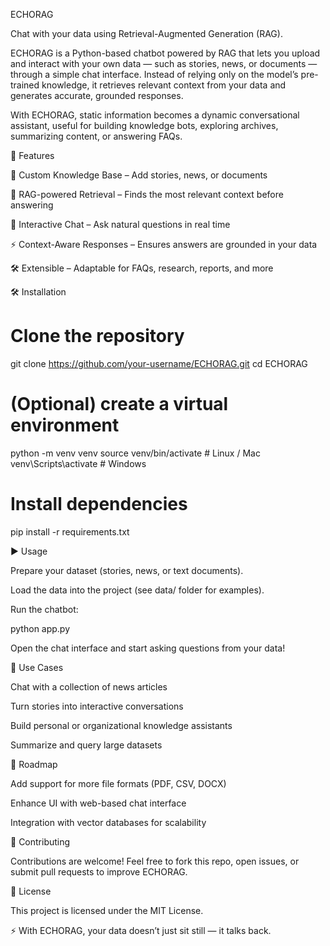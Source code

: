 ECHORAG

Chat with your data using Retrieval-Augmented Generation (RAG).

ECHORAG is a Python-based chatbot powered by RAG that lets you upload and interact with your own data — such as stories, news, or documents — through a simple chat interface. Instead of relying only on the model’s pre-trained knowledge, it retrieves relevant context from your data and generates accurate, grounded responses.

With ECHORAG, static information becomes a dynamic conversational assistant, useful for building knowledge bots, exploring archives, summarizing content, or answering FAQs.

🚀 Features

📂 Custom Knowledge Base – Add stories, news, or documents

🔎 RAG-powered Retrieval – Finds the most relevant context before answering

💬 Interactive Chat – Ask natural questions in real time

⚡ Context-Aware Responses – Ensures answers are grounded in your data

🛠️ Extensible – Adaptable for FAQs, research, reports, and more

🛠️ Installation
# Clone the repository
git clone https://github.com/your-username/ECHORAG.git
cd ECHORAG

# (Optional) create a virtual environment
python -m venv venv
source venv/bin/activate   # Linux / Mac
venv\Scripts\activate      # Windows

# Install dependencies
pip install -r requirements.txt

▶️ Usage

Prepare your dataset (stories, news, or text documents).

Load the data into the project (see data/ folder for examples).

Run the chatbot:

python app.py


Open the chat interface and start asking questions from your data!

🎯 Use Cases

Chat with a collection of news articles

Turn stories into interactive conversations

Build personal or organizational knowledge assistants

Summarize and query large datasets

📌 Roadmap

Add support for more file formats (PDF, CSV, DOCX)

Enhance UI with web-based chat interface

Integration with vector databases for scalability

🤝 Contributing

Contributions are welcome! Feel free to fork this repo, open issues, or submit pull requests to improve ECHORAG.

📜 License

This project is licensed under the MIT License.

⚡ With ECHORAG, your data doesn’t just sit still — it talks back.

